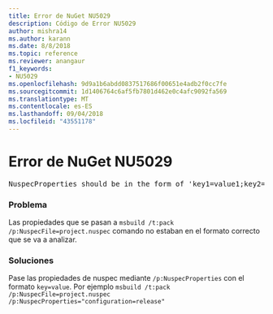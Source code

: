```yaml
---
title: Error de NuGet NU5029
description: Código de Error NU5029
author: mishra14
ms.author: karann
ms.date: 8/8/2018
ms.topic: reference
ms.reviewer: anangaur
f1_keywords:
- NU5029
ms.openlocfilehash: 9d9a1b6abdd0837517686f00651e4adb2f0cc7fe
ms.sourcegitcommit: 1d1406764c6af5fb7801d462e0c4afc9092fa569
ms.translationtype: MT
ms.contentlocale: es-ES
ms.lasthandoff: 09/04/2018
ms.locfileid: "43551178"
---
```

# <a name="nuget-error-nu5029"></a>Error de NuGet NU5029
<pre>NuspecProperties should be in the form of 'key1=value1;key2=value2'.</pre>

### <a name="issue"></a>Problema

Las propiedades que se pasan a `msbuild /t:pack /p:NuspecFile=project.nuspec` comando no estaban en el formato correcto que se va a analizar.


### <a name="solution"></a>Soluciones

Pase las propiedades de nuspec mediante `/p:NuspecProperties` con el formato `key=value`. Por ejemplo `msbuild /t:pack /p:NuspecFile=project.nuspec /p:NuspecProperties="configuration=release"`

